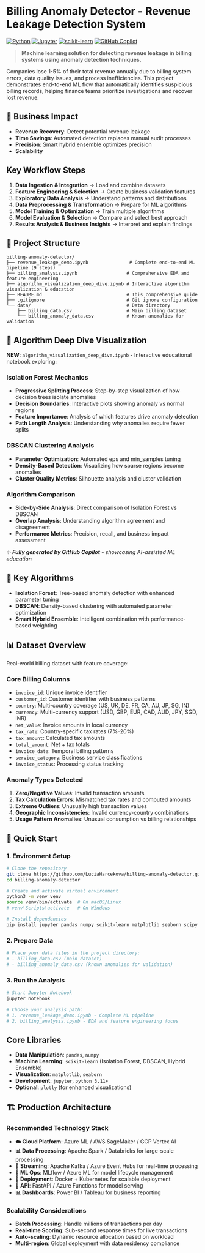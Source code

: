 # Billing Anomaly Detector - Revenue Leakage Detection System

[![Python](https://img.shields.io/badge/Python-3.11-blue.svg)](https://python.org)
[![Jupyter](https://img.shields.io/badge/Jupyter-Notebook-orange.svg)](https://jupyter.org)
[![scikit-learn](https://img.shields.io/badge/scikit--learn-ML-green.svg)](https://scikit-learn.org)
[![GitHub Copilot](https://img.shields.io/badge/Generated%20by-GitHub%20Copilot-purple.svg)](https://github.com/features/copilot)

> **Machine learning solution for detecting revenue leakage in billing systems using anomaly detection techniques.**

Companies lose 1-5% of their total revenue annually due to billing system errors, data quality issues, and process inefficiencies. This project demonstrates end-to-end ML flow that automatically identifies suspicious billing records, helping finance teams prioritize investigations and recover lost revenue.

## 🎯 **Business Impact**

- **Revenue Recovery**: Detect potential revenue leakage
- **Time Savings**: Automated detection replaces manual audit processes  
- **Precision**: Smart hybrid ensemble optimizes precision
- **Scalability**

## **Key Workflow Steps**
1. **Data Ingestion & Integration** → Load and combine datasets
2. **Feature Engineering & Selection** → Create business validation features
3. **Exploratory Data Analysis** → Understand patterns and distributions
4. **Data Preprocessing & Transformation** → Prepare for ML algorithms
5. **Model Training & Optimization** → Train multiple algorithms
6. **Model Evaluation & Selection** → Compare and select best approach
7. **Results Analysis & Business Insights** → Interpret and explain findings

## 📁 **Project Structure**

```
billing-anomaly-detector/
├── revenue_leakage_demo.ipynb               # Complete end-to-end ML pipeline (9 steps)
├── billing_analysis.ipynb                  # Comprehensive EDA and feature engineering
├── algorithm_visualization_deep_dive.ipynb # Interactive algorithm visualization & education
├── README.md                               # This comprehensive guide
├── .gitignore                              # Git ignore configuration
└── data/                                   # Data directory
    ├── billing_data.csv                    # Main billing dataset
    └── billing_anomaly_data.csv            # Known anomalies for validation
```

## 🔬 **Algorithm Deep Dive Visualization**

**NEW**: `algorithm_visualization_deep_dive.ipynb` - Interactive educational notebook exploring:

### **Isolation Forest Mechanics**
- **Progressive Splitting Process**: Step-by-step visualization of how decision trees isolate anomalies
- **Decision Boundaries**: Interactive plots showing anomaly vs normal regions
- **Feature Importance**: Analysis of which features drive anomaly detection
- **Path Length Analysis**: Understanding why anomalies require fewer splits

### **DBSCAN Clustering Analysis**
- **Parameter Optimization**: Automated eps and min_samples tuning
- **Density-Based Detection**: Visualizing how sparse regions become anomalies
- **Cluster Quality Metrics**: Silhouette analysis and cluster validation

### **Algorithm Comparison**
- **Side-by-Side Analysis**: Direct comparison of Isolation Forest vs DBSCAN
- **Overlap Analysis**: Understanding algorithm agreement and disagreement
- **Performance Metrics**: Precision, recall, and business impact assessment

*✨ **Fully generated by GitHub Copilot** - showcasing AI-assisted ML education*

## 🤖 **Key Algorithms**
- **Isolation Forest**: Tree-based anomaly detection with enhanced parameter tuning
- **DBSCAN**: Density-based clustering with automated parameter optimization
- **Smart Hybrid Ensemble**: Intelligent combination with performance-based weighting

## 📊 **Dataset Overview**

Real-world billing dataset with feature coverage:

### **Core Billing Columns**
- `invoice_id`: Unique invoice identifier
- `customer_id`: Customer identifier with business patterns
- `country`: Multi-country coverage (US, UK, DE, FR, CA, AU, JP, SG, IN)
- `currency`: Multi-currency support (USD, GBP, EUR, CAD, AUD, JPY, SGD, INR)
- `net_value`: Invoice amounts in local currency
- `tax_rate`: Country-specific tax rates (7%-20%)
- `tax_amount`: Calculated tax amounts
- `total_amount`: Net + tax totals
- `invoice_date`: Temporal billing patterns
- `service_category`: Business service classifications
- `invoice_status`: Processing status tracking

### **Anomaly Types Detected**
1. **Zero/Negative Values**: Invalid transaction amounts
2. **Tax Calculation Errors**: Mismatched tax rates and computed amounts
3. **Extreme Outliers**: Unusually high transaction values
4. **Geographic Inconsistencies**: Invalid currency-country combinations
5. **Usage Pattern Anomalies**: Unusual consumption vs billing relationships

## 🚀 **Quick Start**

### **1. Environment Setup**
```bash
# Clone the repository
git clone https://github.com/LuciaHarcekova/billing-anomaly-detector.git
cd billing-anomaly-detector

# Create and activate virtual environment
python3 -m venv venv
source venv/bin/activate  # On macOS/Linux
# venv\Scripts\activate   # On Windows

# Install dependencies
pip install jupyter pandas numpy scikit-learn matplotlib seaborn scipy
```

### **2. Prepare Data**
```bash
# Place your data files in the project directory:
# - billing_data.csv (main dataset)
# - billing_anomaly_data.csv (known anomalies for validation)
```

### **3. Run the Analysis**
```bash
# Start Jupyter Notebook
jupyter notebook

# Choose your analysis path:
# 1. revenue_leakage_demo.ipynb - Complete ML pipeline
# 2. billing_analysis.ipynb - EDA and feature engineering focus
```

## **Core Libraries**
- **Data Manipulation**: `pandas`, `numpy`
- **Machine Learning**: `scikit-learn` (Isolation Forest, DBSCAN, Hybrid Ensemble)
- **Visualization**: `matplotlib`, `seaborn`
- **Development**: `jupyter`, `python 3.11+`
- **Optional**: `plotly` (for enhanced visualizations)

## 🏗️ **Production Architecture**

### **Recommended Technology Stack**
- **☁️ Cloud Platform**: Azure ML / AWS SageMaker / GCP Vertex AI
- **📊 Data Processing**: Apache Spark / Databricks for large-scale processing
- **🔄 Streaming**: Apache Kafka / Azure Event Hubs for real-time processing
- **🤖 ML Ops**: MLflow / Azure ML for model lifecycle management
- **🐳 Deployment**: Docker + Kubernetes for scalable deployment
- **📱 API**: FastAPI / Azure Functions for model serving
- **📊 Dashboards**: Power BI / Tableau for business reporting

### **Scalability Considerations**
- **Batch Processing**: Handle millions of transactions per day
- **Real-time Scoring**: Sub-second response times for live transactions
- **Auto-scaling**: Dynamic resource allocation based on workload
- **Multi-region**: Global deployment with data residency compliance
